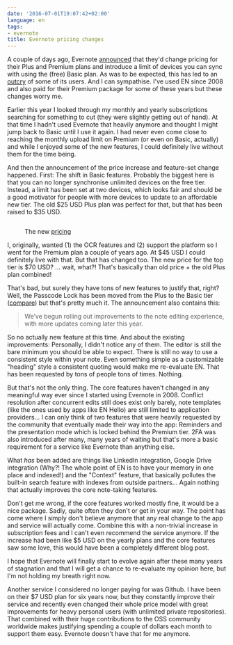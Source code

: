 ```yaml
---
date: '2016-07-01T19:07:42+02:00'
language: en
tags:
- evernote
title: Evernote pricing changes
---
```


A couple of days ago, Evernote [announced][ann] that they'd change pricing for
their Plus and Premium plans and introduce a limit of devices you can sync with
using the (free) Basic plan. As was to be expected, this has led to an
[outcry][forum] of some of its users. And I can sympathise. I've used EN since
2008 and also paid for their Premium package for some of these years but these
changes worry me.

Earlier this year I looked through my monthly and yearly subscriptions searching
for something to cut (they were slightly getting out of hand). At that time I
hadn't used Evernote that heavily anymore and thought I might jump back to Basic
until I use it again. I had never even come close to reaching the monthly upload
limit on Premium (or even on Basic, actually) and while I enjoyed some of the
new features, I could definitely live without them for the time being.

And then the announcement of the price increase and feature-set change
happened. First: The shift in Basic features. Probably the biggest here is that
you can no longer synchronise unlimited devices on the free tier. Instead, a
limit has been set at two devices, which looks fair and should be a good
motivator for people with more devices to update to an affordable new tier. The
old $25 USD Plus plan was perfect for that, but that has been raised to $35 USD.

<figure>
<img src="/media/2016/prices.png" alt="" />
<figcaption><p>The new <a href="https://evernote.com/pricing/">pricing</a></p></figcaption>
</figure>

I, originally, wanted (1) the OCR features and (2) support the platform so I
went for the Premium plan a couple of years ago. At $45 USD I could definitely
live with that. But that has changed too. The new price for the top tier is $70
USD?  ... wait, what?! That's basically than old price + the old Plus plan
combined!

That's bad, but surely they have tons of new features to justify that, right?
Well, the Passcode Lock has been moved from the Plus to the Basic tier
([compare](https://web.archive.org/web/20160617191853/https://evernote.com/pricing/))
but that's pretty much it. The announcement also contains this:

> We’ve begun rolling out improvements to the note editing experience, with more
> updates coming later this year.

So no actually new feature at this time. And about the existing improvements:
Personally, I didn't notice any of them. The editor is still the bare minimum
you should be able to expect. There is still no way to use a consistent style
within your note. Even something simple as a customizable "heading" style a
consistent quoting would make me re-evaluate EN. That has been requested by tons
of people tons of times. Nothing.

But that's not the only thing. The core features haven't changed in any
meaningful way ever since I started using Evernote in 2008. Conflict resolution
after concurrent edits still does exist only barely, note templates (like the
ones used by apps like EN Hello) are still limited to application providers... I
can only think of two features that were heavily requested by the community that
eventually made their way into the app: Reminders and the presentation mode
which is locked behind the Premium tier. 2FA was also introduced after many,
many years of waiting but that's more a basic requirement for a service like
Evernote than anything else.

What *has* been added are things like LinkedIn integration, Google Drive
integration (Why?! The whole point of EN is to have your memory in one place and
indexed!) and the "Context" feature, that basically pollutes the built-in search
feature with indexes from outside partners... Again nothing that actually
improves the core note-taking features.

Don't get me wrong, if the core features worked mostly fine, it would be a nice
package. Sadly, quite often they don't or get in your way. The point has come
where I simply don't believe anymore that any real change to the app and service
will actually come. Combine this with a non-trivial increase in subscription
fees and I can't even recommend the service anymore. If the increase had been
like $5 USD on the yearly plans and the core features saw some love, this would
have been a completely different blog post.

I hope that Evernote will finally start to evolve again after these many years
of stagnation and that I will get a chance to re-evaluate my opinion here, but
I'm not holding my breath right now.

Another service I considered no longer paying for was Github. I have been on
their $7 USD plan for six years now, but they constantly improve their service
and recently even changed their whole price model with great improvements for
heavy personal users (with unlimited private repositories). That combined with
their huge contributions to the OSS community worldwide makes justifying
spending a couple of dollars each month to support them easy. Evernote doesn't
have that for me anymore.

[ann]: https://blog.evernote.com/blog/2016/06/28/changes-to-evernotes-pricing-plans/
[forum]: https://discussion.evernote.com/topic/97236-changes-to-evernote%E2%80%99s-pricing-plans/
